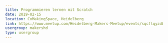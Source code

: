```yaml
---
title: Programmieren lernen mit Scratch
date: 2019-02-15
location: CoMakingSpace, Heidelberg
link: https://www.meetup.com/Heidelberg-Makers-Meetup/events/sqcflqyzdbtb/
usergroup: makershd
type: usergroup
---
```

